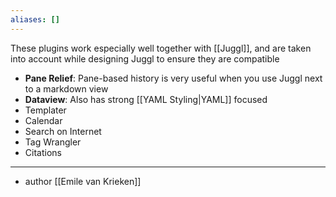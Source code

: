```yaml
---
aliases: []
---
```

These plugins work especially well together with [[Juggl]], and are taken into account while designing Juggl to ensure they are compatible

- **Pane Relief**: Pane-based history is very useful when you use Juggl next to a markdown view
- **Dataview**: Also has strong [[YAML Styling|YAML]] focused 
- Templater
- Calendar
- Search on Internet
- Tag Wrangler
- Citations

--- 

- author [[Emile van Krieken]]